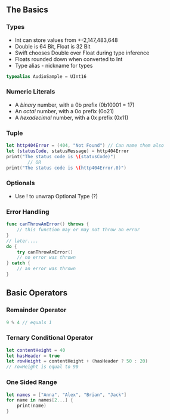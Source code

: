## The Basics
### Types
* Int can store values from +-2,147,483,648
* Double is 64 Bit, Float is 32 Bit
* Swift chooses Double over Float during type inference
* Floats rounded down when converted to Int
* Type alias - nickname for types
```swift
typealias AudioSample = UInt16
```

### Numeric Literals
* A _binary_ number, with a 0b prefix (0b10001 = 17)
* An _octal_ number, with a 0o prefix (0o21)
* A _hexadecimal_ number, with a 0x prefix (0x11)

### Tuple
```swift
let http404Error = (404, "Not Found") // Can name them also
let (statusCode, statusMessage) = http404Error 
print("The status code is \(statusCode)") 
		// OR
print("The status code is \(http404Error.0)")
```

### Optionals 
* Use ! to unwrap Optional Type (?)

### Error Handling
```swift
func canThrowAnError() throws { 
	// this function may or may not throw an error 
}
// later....
do { 
	try canThrowAnError() 
	// no error was thrown 
} catch { 
	// an error was thrown 
} 
```

## Basic Operators
### Remainder Operator
```swift
9 % 4 // equals 1
```

### Ternary Conditional Operator
```swift
let contentHeight = 40 
let hasHeader = true 
let rowHeight = contentHeight + (hasHeader ? 50 : 20) 
// rowHeight is equal to 90 
```

### One Sided Range
```swift
let names = ["Anna", "Alex", "Brian", "Jack"]
for name in names[2...] {
    print(name)
}
```
